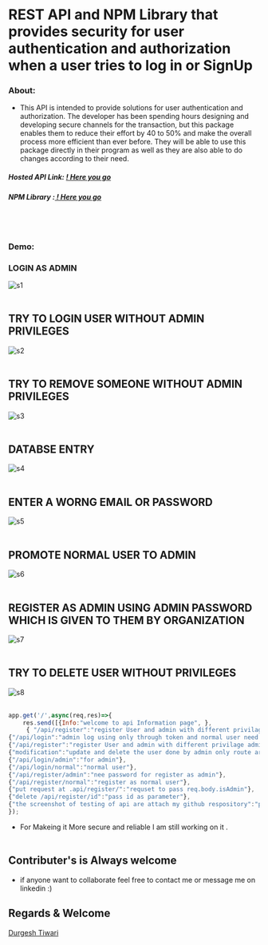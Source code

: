 # REST API and NPM Library that provides security for user authentication and authorization when a user tries to log in or SignUp

### About:
- This API is intended to provide solutions for user authentication and authorization. The developer has been spending hours designing and developing secure channels for the transaction, but this package enables them to reduce their effort by 40 to 50% and make the overall process more efficient than ever before. They will be able to use this package directly in their program as well as they are also able to do changes according to their need.

##### Hosted API Link: [ ! Here you go](https://authentiction-service.onrender.com/)

##### NPM Library :[ ! Here you go](https://www.npmjs.com/package/multiuserauthenticator)

<br><br>

### Demo:

### LOGIN AS ADMIN
![s1](https://github.com/blackhat955/internship_task_project_new/blob/main/intership_assingment_image_of_testing_api/login%20as%20admin.png) <br><br>
## TRY TO LOGIN USER WITHOUT ADMIN PRIVILEGES
![s2](https://github.com/blackhat955/internship_task_project_new/blob/main/intership_assingment_image_of_testing_api/try%20to%20login%20as%20admin%20without%20token.png)  <br><br>
## TRY TO REMOVE  SOMEONE WITHOUT ADMIN PRIVILEGES 
![s3](https://github.com/blackhat955/internship_task_project_new/blob/main/intership_assingment_image_of_testing_api/try%20to%20delete%20some%20without%20a%20valid%20token.png)  <br><br>
## DATABSE ENTRY 
![s4](https://github.com/blackhat955/internship_task_project_new/blob/main/intership_assingment_image_of_testing_api/entry%20of%20new%20user.png)  <br><br>
## ENTER A WORNG EMAIL OR PASSWORD
![s5](https://github.com/blackhat955/internship_task_project_new/blob/main/intership_assingment_image_of_testing_api/try%20to%20update%20password%20for%20worng%20email.png)  <br><br>
## PROMOTE NORMAL USER TO ADMIN 
![s6](https://github.com/blackhat955/internship_task_project_new/blob/main/intership_assingment_image_of_testing_api/udate%20the%20user%20as%20admin%20postman%20put%20call.png)  <br><br>
## REGISTER AS ADMIN USING ADMIN PASSWORD WHICH IS GIVEN TO THEM BY ORGANIZATION
![s7](https://github.com/blackhat955/internship_task_project_new/blob/main/intership_assingment_image_of_testing_api/register%20as%20admin%20with%20admin%20password.png)  <br><br>
## TRY TO DELETE USER WITHOUT PRIVILEGES
![s8](https://github.com/blackhat955/internship_task_project_new/blob/main/intership_assingment_image_of_testing_api/try%20to%20delete%20some%20without%20a%20valid%20token.png)  <br><br>
```javascript
app.get('/',async(req,res)=>{
    res.send([{Info:"welcome to api Information page", },
     { "/api/register":"register User and admin with different privilage admin need to admin password for register"},
{"/api/login":"admin log using only through token and normal user need to send req.body having userId and password"},
{"/api/register":"register User and admin with different privilage admin need to admin password for register"},
{"modification":"update and delete the user done by admin only route are protected"},
{"/api/login/admin":"for admin"},
{"/api/login/normal":"normal user"},
{"/api/register/admin":"nee password for register as admin"},
{"/api/register/normal":"register as normal user"},
{"put request at .api/register/":"requset to pass req.body.isAdmin"},
{"delete /api/register/id":"pass id as parameter"},
{"the screenshot of testing of api are attach my github respository":"pls have a look"}])
});
```
- For Makeing it  More secure and reliable I am still working on it  .<br><br>
## Contributer's is Always welcome 
- if anyone want to collaborate feel free to contact me or message me on linkedin    :)  <br>
## Regards & Welcome <br>

[Durgesh Tiwari](https://www.linkedin.com/in/durgesh98/)

